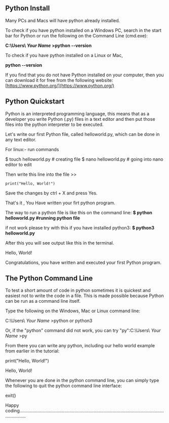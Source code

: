 ## Python Install

Many PCs and Macs will have python already installed.

To check if you have python installed on a Windows PC, search in the start bar for Python or run the following on the Command Line (cmd.exe):

**C:\Users\ *Your Name* >python --version**

To check if you have python installed on a Linux or Mac,

**python --version**


If you find that you do not have Python installed on your computer, then you can download it for free from the following website: [https://www.python.org/](https://www.python.org/)

## Python Quickstart

Python is an interpreted programming language, this means that as a developer you write Python (.py) files in a text editor and then put those files into the python interpreter to be executed.

Let's write our first Python file, called helloworld.py, which can be done in any text editor.

For linux:- run commands

$	touch helloworld.py 	# creating file
$	nano helloworld.py 		# going into nano editor to edit

Then write this line into the file >>

```
print("Hello, World!")
```

Save the changes by ctrl + X and press Yes.

That's it , You Have written your firt python program.

The way to run a python file is like this on the command line:
**$ 	python helloworld.py	#running python file**

if not work please try with this if you have installed python3:
**$	python3 helloworld.py**

After this you will see output like this in the terminal.

Hello, World!

Congratulations, you have written and executed your first Python program.



## The Python Command Line

To test a short amount of code in python sometimes it is quickest and easiest not to write the code in a file. This is made possible because Python can be run as a command line itself.



Type the following on the Windows, Mac or Linux command line:

C:\Users\ *Your Name* >python or python3

Or, if the "python" command did not work, you can try "py":C:\Users\ *Your Name* >py

From there you can write any python, including our hello world example from earlier in the tutorial:

print("Hello, World!")

Hello, World!

Whenever you are done in the python command line, you can simply type the following to quit the python command line interface:

exit()

Happy coding.................................................................................................................................
